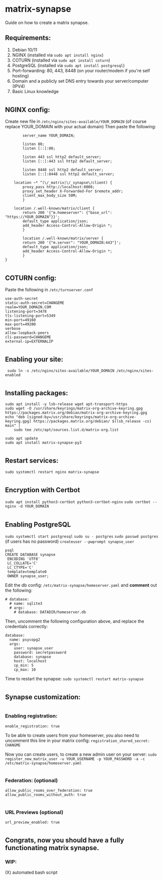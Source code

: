 # matrix-synapse
Guide on how to create a matrix synapse.
## Requirements:
1. Debian 10/11
2. NGINX (installed via ```sudo apt install nginx```)
3. COTURN (installed via ```sudo apt install coturn```)
4. PostgreSQL (installed via ```sudo apt install postgresql```)
5. Port-forwarding: 80, 443, 8448 (on your router/modem if you're self hosting)
6. Domain and a publicly set DNS entry towards your server/computer (IPV4)
7. Basic Linux knowledge
#
## NGINX config:
Create new file in ```/etc/nginx/sites-available/YOUR_DOMAIN```  (of course replace YOUR_DOMAIN with your actual domain)
Then paste the following:
``` server {
        server_name YOUR_DOMAIN;

        listen 80;
        listen [::]:80;

        listen 443 ssl http2 default_server;
        listen [::]:443 ssl http2 default_server;
       
        listen 8448 ssl http2 default_server;
        listen [::]:8448 ssl http2 default_server; 
	
	location ~* ^(\/_matrix|\/_synapse\/client) {
        proxy_pass http://localhost:8008;
        proxy_set_header X-Forwarded-For $remote_addr;
        client_max_body_size 50M;
        }

	location /.well-known/matrix/client {
        return 200 '{"m.homeserver": {"base_url": "https://YOUR_DOMAIN"}}';
        default_type application/json;
        add_header Access-Control-Allow-Origin *;
        }

        location /.well-known/matrix/server {
        return 200 '{"m.server": "YOUR_DOMAIN:443"}';
        default_type application/json;
        add_header Access-Control-Allow-Origin *;
        }
}
```
#
## COTURN config:
Paste the following in  ```/etc/turnserver.conf```
```
use-auth-secret
static-auth-secret=CHANGEME
realm=YOUR_DOMAIN.COM
listening-port=3478
tls-listening-port=5349
min-port=49160
max-port=49200
verbose
allow-loopback-peers
cli-password=CHANGEME
external-ip=EXTERNALIP
```
#
## Enabling your site:
``` sudo ln -s /etc/nginx/sites-available/YOUR_DOMAIN /etc/nginx/sites-enabled```
#
## Installing packages:
```
sudo apt install -y lsb-release wget apt-transport-https
sudo wget -O /usr/share/keyrings/matrix-org-archive-keyring.gpg https://packages.matrix.org/debian/matrix-org-archive-keyring.gpg
echo "deb [signed-by=/usr/share/keyrings/matrix-org-archive-keyring.gpg] https://packages.matrix.org/debian/ $(lsb_release -cs) main" |
    sudo tee /etc/apt/sources.list.d/matrix-org.list
```
```
sudo apt update
sudo apt install matrix-synapse-py3
```
#
## Restart services:
```sudo systemctl restart nginx matrix-synapse```
#
## Encryption with Certbot
```sudo apt install python3-certbot python3-certbot-nginx```
```sudo certbot --nginx -d YOUR_DOMAIN```

#
## Enabling PostgreSQL
```sudo systemctl start postgresql```
```sudo su - postgres```
```sudo passwd postgres``` (if users has no password)
```createuser --pwprompt synapse_user```
```
psql
CREATE DATABASE synapse
 ENCODING 'UTF8'
 LC_COLLATE='C'
 LC_CTYPE='C'
 template=template0
 OWNER synapse_user;
```
Edit the db config: ```/etc/matrix-synapse/homeserver.yaml``` and **comment** out the following:
```
# database:
  # name: sqlite3
  # args:
    # database: DATADIR/homeserver.db
```
Then, uncomment the following configuration above, and replace the credentials correctly:
```
database:
  name: psycopg2
  args:
    user: synapse_user
    password: secretpassword
    database: synapse
    host: localhost
    cp_min: 5
    cp_max: 10
```
Time to restart the synapse: ```sudo systemctl restart matrix-synapse```
#
## Synapse customization:

#
### Enabling registration:
```enable_registration: true```

To be able to create users from your homeserver, you also need to uncomment this line in your matrix config:
```registration_shared_secret: CHANGME```

Now you can create users, to create a new admin user on your server:
```sudo register_new_matrix_user -u YOUR_USERNAME -p YOUR_PASSWORD -a -c /etc/matrix-synapse/homeserver.yaml```

#
### Federation: (optional)
```allow_public_rooms_over_federation: true```
```allow_public_rooms_without_auth: true```
#
### URL Previews (optional)
```url_preview_enabled: true```

#
## Congrats, now you should have a fully functionating matrix synapse.



### WIP:
(X) automated bash script








